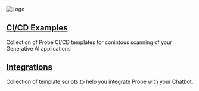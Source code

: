 ![Logo](https://framerusercontent.com/images/YGRPW6ijSan06UXm0WkkLWAg5GQ.svg)  

## [CI/CD Examples](./ci-cd/)

Collection of Probe CI/CD templates for conintous scanning of your Generative AI applications

## [Integrations](./integrations)

Collection of template scripts to help you integrate Probe with your Chatbot.
